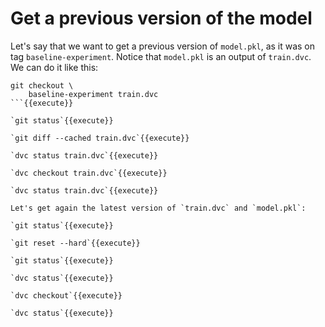 # Get a previous version of the model

Let's say that we want to get a previous version of `model.pkl`, as it
was on tag `baseline-experiment`. Notice that `model.pkl` is an output
of `train.dvc`. We can do it like this:
   
```
git checkout \
    baseline-experiment train.dvc
```{{execute}}

`git status`{{execute}}

`git diff --cached train.dvc`{{execute}}

`dvc status train.dvc`{{execute}}

`dvc checkout train.dvc`{{execute}}

`dvc status train.dvc`{{execute}}

Let's get again the latest version of `train.dvc` and `model.pkl`:

`git status`{{execute}}

`git reset --hard`{{execute}}

`git status`{{execute}}

`dvc status`{{execute}}

`dvc checkout`{{execute}}

`dvc status`{{execute}}

